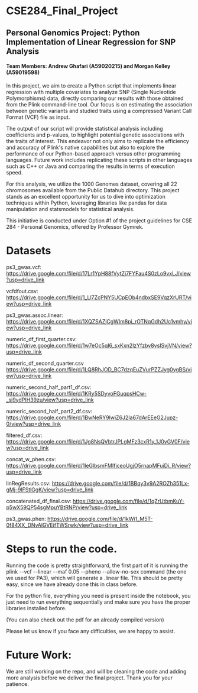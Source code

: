 # CSE284_Final_Project

## Personal Genomics Project: Python Implementation of Linear Regression for SNP Analysis
#### Team Members: Andrew Ghafari (A59020215) and Morgan Kelley (A59019598)

In this project, we aim to create a Python script that implements linear regression with multiple covariates to analyze SNP (Single Nucleotide Polymorphisms) data, directly comparing our results with those obtained from the Plink command-line tool. Our focus is on estimating the association between genetic variants and studied traits using a compressed Variant Call Format (VCF) file as input.

The output of our script will provide statistical analysis including coefficients and p-values, to highlight potential genetic associations with the traits of interest. This endeavor not only aims to replicate the efficiency and accuracy of Plink's native capabilities but also to explore the performance of our Python-based approach versus other programming languages. 
Future work includes replicating these scripts in other languages such as C++ or Java and comparing the results in terms of execution speed.

For this analysis, we utilize the 1000 Genomes dataset, covering all 22 chromosomes available from the Public Datahub directory. This project stands as an excellent opportunity for us to dive into optimization techniques within Python, leveraging libraries like pandas for data manipulation and statsmodels for statistical analysis.

This initiative is conducted under Option #1 of the project guidelines for CSE 284 - Personal Genomics, offered by Professor Gymrek.

# Datasets
ps3_gwas.vcf: https://drive.google.com/file/d/17Lr1YpH88fVytZj7FYFau4S0zLo9vxLJ/view?usp=drive_link

vcfdfout.csv: https://drive.google.com/file/d/1_Ll7ZcPNY5UCpEOb4ndbxSE9VqzXrURT/view?usp=drive_link

ps3_gwas.assoc.linear: https://drive.google.com/file/d/1XQZSAZjCgWIm8pi_rOTNqGdh2Uc1vmhy/view?usp=drive_link

numeric_df_first_quarter.csv:
https://drive.google.com/file/d/1w7eOc5qI6_sxKxn2lzYfzbv8vsISvjVN/view?usp=drive_link

numeric_df_second_quarter.csv
https://drive.google.com/file/d/1LQ8RhJOD_BC7dzqEuZVurPZZJyg0ygBS/view?usp=drive_link

numeric_second_half_part1_df.csv:
https://drive.google.com/file/d/1KRy5SDyvoFGuqpsHCw-_sj9ydPIH39zu/view?usp=drive_link

numeric_second_half_part2_df.csv:
https://drive.google.com/file/d/1BwNeRY9lwiZ6J2Ia67dArEEeG2Jupz-0/view?usp=drive_link

filtered_df.csv:
https://drive.google.com/file/d/1Jg8NsQVbtrJPLgMFz3cxR1y_1J0vGV0F/view?usp=drive_link

concat_w_phen.csv:
https://drive.google.com/file/d/1leGlbsmFMIfjceoUgjO5rnapMFuiDi_R/view?usp=drive_link

linRegResults.csv:
https://drive.google.com/file/d/1BBqy3v9A2ROZh351Lx-gMj-9lFStlGgK/view?usp=drive_link

concatenated_df_final.csv:
https://drive.google.com/file/d/1qZrUtbmKuY-p5wX59QP54sgMpuYBtRNP/view?usp=drive_link

ps3_gwas.phen:
https://drive.google.com/file/d/1kWi1_M5T-0f84XX_DNvAlGVEifTWSrwk/view?usp=drive_link





# Steps to run the code. 

Running the code is pretty straightforward, the first part of it is running the  plink --vcf --linear --maf 0.05 --pheno --allow-no-sex command (the one we used for PA3), which will generate a .linear file. This should be pretty easy, since we have already done this in class before. 

For the python file, everything you need is present inside the notebook, you just need to run everything sequentially and make sure you have the proper libraries installed before. 

(You can also check out the pdf for an already compiled version)

Please let us know if you face any difficulties, we are happy to assist. 

# Future Work:

We are still working on the repo, and will be cleaning the code and adding more analysis before we deliver the final project. Thank you for your patience.


